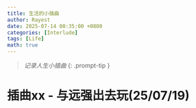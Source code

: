 ```yaml
---
title: 生活的小插曲
author: Rayest
date: 2025-07-14 00:35:00 +0800
categories: [Interlude]
tags: [Life]
math: true
---
```


> *记录人生小插曲*
{: .prompt-tip }


# 插曲xx - 与远强出去玩(25/07/19)